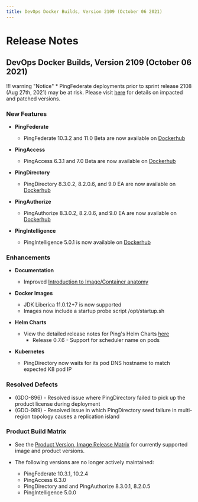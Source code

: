 ```yaml
---
title: DevOps Docker Builds, Version 2109 (October 06 2021)
---
```

# Release Notes

## DevOps Docker Builds, Version 2109 (October 06 2021)

!!! warning "Notice"
    * PingFederate deployments prior to sprint release 2108 (Aug 27th, 2021) may be at risk. Please visit [here](https://support.pingidentity.com/s/article/SECADV028-PingFederate-XML-Processing-Bypass) for details on impacted and patched versions.

### New Features

- **PingFederate**
    - PingFederate 10.3.2 and 11.0 Beta are now available on [Dockerhub](https://hub.docker.com/r/pingidentity/pingfederate)


- **PingAccess**
    - PingAccess 6.3.1 and 7.0 Beta are now available on [Dockerhub](https://hub.docker.com/r/pingidentity/pingaccess)


- **PingDirectory**
    - PingDirectory 8.3.0.2, 8.2.0.6, and 9.0 EA are now available on [Dockerhub](https://hub.docker.com/r/pingidentity/pingdirectory)


- **PingAuthorize**
    - PingAuthorize 8.3.0.2, 8.2.0.6, and 9.0 EA are now available on [Dockerhub](https://hub.docker.com/r/pingidentity/pingauthorize)


- **PingIntelligence**
    - PingIntelligence 5.0.1 is now available on [Dockerhub](https://hub.docker.com/r/pingidentity/pingintelligence)


### Enhancements

- **Documentation**
    - Improved [Introduction to Image/Container anatomy](../../reference/config/)



- **Docker Images**
    - JDK Liberica 11.0.12+7 is now supported
    - Images now include a startup probe script /opt/startup.sh


- **Helm Charts**
    - View the detailed release notes for Ping's Helm Charts [here](https://helm.pingidentity.com/release-notes)
        - Release 0.7.6  - Support for scheduler name on pods


- **Kubernetes**
    - PingDirectory now waits for its pod DNS hostname to match expected K8 pod IP


### Resolved Defects

- (GDO-896) - Resolved issue where PingDirectory failed to pick up the product license during deployment
- (GDO-989) - Resolved issue in which PingDirectory seed failure in multi-region topology causes a replication island

### Product Build Matrix

- See the [Product Version, Image Release Matrix](../../reference/productVersionMatrix/)
for currently supported image and product versions.

- The following versions are no longer actively maintained:
    - PingFederate 10.3.1, 10.2.4
    - PingAccess 6.3.0
    - PingDirectory and and PingAuthorize 8.3.0.1, 8.2.0.5
    - PingIntelligence 5.0.0
